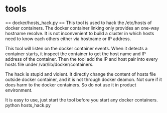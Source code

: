 tools
=============
== docker/hosts_hack.py ==
This tool is used to hack the /etc/hosts of docker containers.
The docker container linking only provides an one-way hostname resolve.
It is not inconvenient to build a cluster in which hosts need to know each others either via hostname or IP address.

This tool will listen on the docker container events. When it detects a container starts, it inspect the container to 
get the host name and IP address of the container. Then the tool add the IP and host pair into every hosts file under 
/var/lib/docker/containers.

The hack is stupid and violent. It directly change the content of hosts file outside docker container, and it is not through
docker deamon. Not sure if it does harm to the docker containers. So do not use it in product environment.

It is easy to use, just start the tool before you start any docker containers.
python hosts_hack.py
